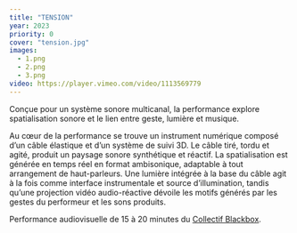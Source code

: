 ```yaml
---
title: "TENSION"
year: 2023
priority: 0
cover: "tension.jpg"
images:
  - 1.png
  - 2.png
  - 3.png
video: https://player.vimeo.com/video/1113569779
---
```


Conçue pour un système sonore multicanal, la performance explore spatialisation sonore et le lien entre geste, lumière et musique.

Au cœur de la performance se trouve un instrument numérique composé d’un câble élastique et d’un système de suivi 3D. Le câble tiré, tordu et agité, produit un paysage sonore synthétique et réactif. La spatialisation est générée en temps réel en format ambisonique, adaptable à tout arrangement de haut-parleurs. Une lumière intégrée à la base du câble agit à la fois comme interface instrumentale et source d’illumination, tandis qu’une projection vidéo audio-réactive dévoile les motifs générés par les gestes du performeur et les sons produits.

Performance audiovisuelle de 15 à 20 minutes du [Collectif Blackbox](http://collectifblackbox.com/).
